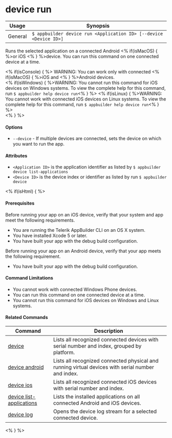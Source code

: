 device run
==========

Usage | Synopsis
------|-------
General | `$ appbuilder device run <Application ID> [--device <Device ID>]`

Runs the selected application on a connected Android <% if(isMacOS) { %>or iOS <% } %>device. You can run this command on one connected device at a time.

<% if(isConsole) { %>
WARNING: You can work only with connected <% if(isMacOS) { %>iOS and <% } %>Android devices.  
<% if(isWindows) { %>WARNING: You cannot run this command for iOS devices on Windows systems. To view the complete help for this command, run `$ appbuilder help device run`<% } %>
<% if(isLinux) { %>WARNING: You cannot work with connected iOS devices on Linux systems. To view the complete help for this command, run `$ appbuilder help device run`<% } %>  
<% } %>

#### Options
* `--device` - If multiple devices are connected, sets the device on which you want to run the app.

#### Attributes
* `<Application ID>` is the application identifier as listed by `$ appbuilder device list-applications` 
* `<Device ID>` is the device index or identifier as listed by run `$ appbuilder device`

<% if(isHtml) { %>
#### Prerequisites
Before running your app on an iOS device, verify that your system and app meet the following requirements.

* You are running the Telerik AppBuilder CLI on an OS X system.
* You have installed Xcode 5 or later.
* You have built your app with the debug build configuration.

Before running your app on an Android device, verify that your app meets the following requirement.

* You have built your app with the debug build configuration.

#### Command Limitations

* You cannot work with connected Windows Phone devices.
* You can run this command on one connected device at a time.
* You cannot run this command for iOS devices on Windows and Linux systems.

#### Related Commands

Command | Description
----------|----------
[device](device.html) | Lists all recognized connected devices with serial number and index, grouped by platform.
[device android](device-android.html) | Lists all recognized connected physical and running virtual devices with serial number and index.
[device ios](device-ios.html) | Lists all recognized connected iOS devices with serial number and index.
[device list-applications](device-list-applications.html) | Lists the installed applications on all connected Android and iOS devices.
[device log](device-log.html) | Opens the device log stream for a selected connected device.
<% } %>